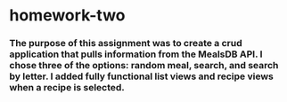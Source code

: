 # homework-two
### The purpose of this assignment was to create a crud application that pulls information from the MealsDB API. I chose three of the options: random meal, search, and search by letter. I added fully functional list views and recipe views when a recipe is selected.
